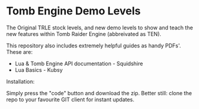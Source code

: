 # Tomb Engine Demo Levels
The Original TRLE stock levels, and new demo levels to show and teach the new features within Tomb Raider Engine (abbreivated as TEN). 

This repository also includes extremely helpful guides as handy PDFs'. These are:

* Lua & Tomb Engine API documentation - Squidshire
* Lua Basics - Kubsy

Installation: 

Simply press the "code" button and download the zip. Better still: clone the repo to your favourite GIT client for instant updates.
